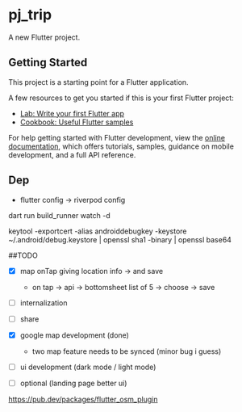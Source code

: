 # pj_trip

A new Flutter project.

## Getting Started

This project is a starting point for a Flutter application.

A few resources to get you started if this is your first Flutter project:

- [Lab: Write your first Flutter app](https://docs.flutter.dev/get-started/codelab)
- [Cookbook: Useful Flutter samples](https://docs.flutter.dev/cookbook)

For help getting started with Flutter development, view the
[online documentation](https://docs.flutter.dev/), which offers tutorials,
samples, guidance on mobile development, and a full API reference.

## Dep

- flutter config -> riverpod config

dart run build_runner watch -d

keytool -exportcert -alias androiddebugkey -keystore ~/.android/debug.keystore | openssl sha1 -binary | openssl base64

##TODO

- [x] map onTap giving location info -> and save
  - on tap -> api -> bottomsheet list of 5 -> choose -> save
- [ ] internalization
- [ ] share
- [x] google map development (done)
  - two map feature needs to be synced (minor bug i guess)
- [ ] ui development (dark mode / light mode)

- [ ] optional (landing page better ui)

https://pub.dev/packages/flutter_osm_plugin
